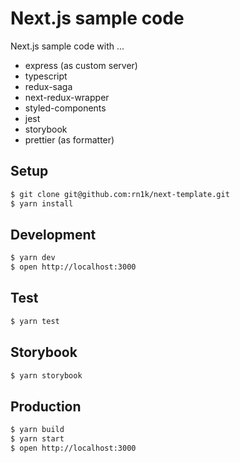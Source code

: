 # Next.js sample code

Next.js sample code with ...

-   express (as custom server)
-   typescript
-   redux-saga
-   next-redux-wrapper
-   styled-components
-   jest
-   storybook
-   prettier (as formatter)

## Setup

```bash
$ git clone git@github.com:rn1k/next-template.git
$ yarn install
```

## Development

```bash
$ yarn dev
$ open http://localhost:3000
```

## Test

```bash
$ yarn test
```

## Storybook

```bash
$ yarn storybook
```

## Production

```bash
$ yarn build
$ yarn start
$ open http://localhost:3000
```
